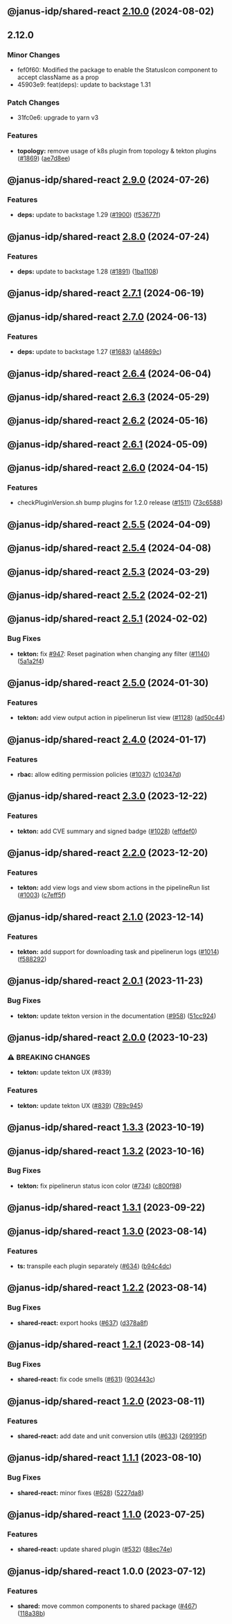 ## @janus-idp/shared-react [2.10.0](https://github.com/janus-idp/backstage-plugins/compare/@janus-idp/shared-react@2.9.0...@janus-idp/shared-react@2.10.0) (2024-08-02)

## 2.12.0

### Minor Changes

- fef0f60: Modified the package to enable the StatusIcon component to accept className as a prop
- 45903e9: feat(deps): update to backstage 1.31

### Patch Changes

- 31fc0e6: upgrade to yarn v3

### Features

- **topology:** remove usage of k8s plugin from topology & tekton plugins ([#1869](https://github.com/janus-idp/backstage-plugins/issues/1869)) ([ae7d8ee](https://github.com/janus-idp/backstage-plugins/commit/ae7d8ee7014c109a5f5265967590559fc778eec7))

## @janus-idp/shared-react [2.9.0](https://github.com/janus-idp/backstage-plugins/compare/@janus-idp/shared-react@2.8.0...@janus-idp/shared-react@2.9.0) (2024-07-26)

### Features

- **deps:** update to backstage 1.29 ([#1900](https://github.com/janus-idp/backstage-plugins/issues/1900)) ([f53677f](https://github.com/janus-idp/backstage-plugins/commit/f53677fb02d6df43a9de98c43a9f101a6db76802))

## @janus-idp/shared-react [2.8.0](https://github.com/janus-idp/backstage-plugins/compare/@janus-idp/shared-react@2.7.1...@janus-idp/shared-react@2.8.0) (2024-07-24)

### Features

- **deps:** update to backstage 1.28 ([#1891](https://github.com/janus-idp/backstage-plugins/issues/1891)) ([1ba1108](https://github.com/janus-idp/backstage-plugins/commit/1ba11088e0de60e90d138944267b83600dc446e5))

## @janus-idp/shared-react [2.7.1](https://github.com/janus-idp/backstage-plugins/compare/@janus-idp/shared-react@2.7.0...@janus-idp/shared-react@2.7.1) (2024-06-19)

## @janus-idp/shared-react [2.7.0](https://github.com/janus-idp/backstage-plugins/compare/@janus-idp/shared-react@2.6.4...@janus-idp/shared-react@2.7.0) (2024-06-13)

### Features

- **deps:** update to backstage 1.27 ([#1683](https://github.com/janus-idp/backstage-plugins/issues/1683)) ([a14869c](https://github.com/janus-idp/backstage-plugins/commit/a14869c3f4177049cb8d6552b36c3ffd17e7997d))

## @janus-idp/shared-react [2.6.4](https://github.com/janus-idp/backstage-plugins/compare/@janus-idp/shared-react@2.6.3...@janus-idp/shared-react@2.6.4) (2024-06-04)

## @janus-idp/shared-react [2.6.3](https://github.com/janus-idp/backstage-plugins/compare/@janus-idp/shared-react@2.6.2...@janus-idp/shared-react@2.6.3) (2024-05-29)

## @janus-idp/shared-react [2.6.2](https://github.com/janus-idp/backstage-plugins/compare/@janus-idp/shared-react@2.6.1...@janus-idp/shared-react@2.6.2) (2024-05-16)

## @janus-idp/shared-react [2.6.1](https://github.com/janus-idp/backstage-plugins/compare/@janus-idp/shared-react@2.6.0...@janus-idp/shared-react@2.6.1) (2024-05-09)

## @janus-idp/shared-react [2.6.0](https://github.com/janus-idp/backstage-plugins/compare/@janus-idp/shared-react@2.5.5...@janus-idp/shared-react@2.6.0) (2024-04-15)

### Features

- checkPluginVersion.sh bump plugins for 1.2.0 release ([#1511](https://github.com/janus-idp/backstage-plugins/issues/1511)) ([73c6588](https://github.com/janus-idp/backstage-plugins/commit/73c6588adb7e8c20907b06f2a8ef248cfd4332e4))

## @janus-idp/shared-react [2.5.5](https://github.com/janus-idp/backstage-plugins/compare/@janus-idp/shared-react@2.5.4...@janus-idp/shared-react@2.5.5) (2024-04-09)

## @janus-idp/shared-react [2.5.4](https://github.com/janus-idp/backstage-plugins/compare/@janus-idp/shared-react@2.5.3...@janus-idp/shared-react@2.5.4) (2024-04-08)

## @janus-idp/shared-react [2.5.3](https://github.com/janus-idp/backstage-plugins/compare/@janus-idp/shared-react@2.5.2...@janus-idp/shared-react@2.5.3) (2024-03-29)

## @janus-idp/shared-react [2.5.2](https://github.com/janus-idp/backstage-plugins/compare/@janus-idp/shared-react@2.5.1...@janus-idp/shared-react@2.5.2) (2024-02-21)

## @janus-idp/shared-react [2.5.1](https://github.com/janus-idp/backstage-plugins/compare/@janus-idp/shared-react@2.5.0...@janus-idp/shared-react@2.5.1) (2024-02-02)

### Bug Fixes

- **tekton:** fix [#947](https://github.com/janus-idp/backstage-plugins/issues/947): Reset pagination when changing any filter ([#1140](https://github.com/janus-idp/backstage-plugins/issues/1140)) ([5a1a2f4](https://github.com/janus-idp/backstage-plugins/commit/5a1a2f442e2c5957bd725e57066448e5b67d8807))

## @janus-idp/shared-react [2.5.0](https://github.com/janus-idp/backstage-plugins/compare/@janus-idp/shared-react@2.4.0...@janus-idp/shared-react@2.5.0) (2024-01-30)

### Features

- **tekton:** add view output action in pipelinerun list view ([#1128](https://github.com/janus-idp/backstage-plugins/issues/1128)) ([ad50c44](https://github.com/janus-idp/backstage-plugins/commit/ad50c44233332b0f1325cef5a41d82ba79c538fb))

## @janus-idp/shared-react [2.4.0](https://github.com/janus-idp/backstage-plugins/compare/@janus-idp/shared-react@2.3.0...@janus-idp/shared-react@2.4.0) (2024-01-17)

### Features

- **rbac:** allow editing permission policies ([#1037](https://github.com/janus-idp/backstage-plugins/issues/1037)) ([c10347d](https://github.com/janus-idp/backstage-plugins/commit/c10347d1ecaa13d6d786ab51a05c6046530e457c))

## @janus-idp/shared-react [2.3.0](https://github.com/janus-idp/backstage-plugins/compare/@janus-idp/shared-react@2.2.0...@janus-idp/shared-react@2.3.0) (2023-12-22)

### Features

- **tekton:** add CVE summary and signed badge ([#1028](https://github.com/janus-idp/backstage-plugins/issues/1028)) ([effdef0](https://github.com/janus-idp/backstage-plugins/commit/effdef085deaeea78a819d1bde960f83820ec705))

## @janus-idp/shared-react [2.2.0](https://github.com/janus-idp/backstage-plugins/compare/@janus-idp/shared-react@2.1.0...@janus-idp/shared-react@2.2.0) (2023-12-20)

### Features

- **tekton:** add view logs and view sbom actions in the pipelineRun list ([#1003](https://github.com/janus-idp/backstage-plugins/issues/1003)) ([c7eff5f](https://github.com/janus-idp/backstage-plugins/commit/c7eff5f33daef8eaba58df7e987b44f09c7a8ff9))

## @janus-idp/shared-react [2.1.0](https://github.com/janus-idp/backstage-plugins/compare/@janus-idp/shared-react@2.0.1...@janus-idp/shared-react@2.1.0) (2023-12-14)

### Features

- **tekton:** add support for downloading task and pipelinerun logs ([#1014](https://github.com/janus-idp/backstage-plugins/issues/1014)) ([f588292](https://github.com/janus-idp/backstage-plugins/commit/f5882921756a7aa6d5a74d8fdb6bfc52a7c0c209))

## @janus-idp/shared-react [2.0.1](https://github.com/janus-idp/backstage-plugins/compare/@janus-idp/shared-react@2.0.0...@janus-idp/shared-react@2.0.1) (2023-11-23)

### Bug Fixes

- **tekton:** update tekton version in the documentation ([#958](https://github.com/janus-idp/backstage-plugins/issues/958)) ([51cc924](https://github.com/janus-idp/backstage-plugins/commit/51cc924b1341d04aa75a1713713c8a6700b2c0a3))

## @janus-idp/shared-react [2.0.0](https://github.com/janus-idp/backstage-plugins/compare/@janus-idp/shared-react@1.3.3...@janus-idp/shared-react@2.0.0) (2023-10-23)

### ⚠ BREAKING CHANGES

- **tekton:** update tekton UX (#839)

### Features

- **tekton:** update tekton UX ([#839](https://github.com/janus-idp/backstage-plugins/issues/839)) ([789c945](https://github.com/janus-idp/backstage-plugins/commit/789c945580b8f82349a5c62b98c77d5dbf4781f1))

## @janus-idp/shared-react [1.3.3](https://github.com/janus-idp/backstage-plugins/compare/@janus-idp/shared-react@1.3.2...@janus-idp/shared-react@1.3.3) (2023-10-19)

## @janus-idp/shared-react [1.3.2](https://github.com/janus-idp/backstage-plugins/compare/@janus-idp/shared-react@1.3.1...@janus-idp/shared-react@1.3.2) (2023-10-16)

### Bug Fixes

- **tekton:** fix pipelinerun status icon color ([#734](https://github.com/janus-idp/backstage-plugins/issues/734)) ([c800f98](https://github.com/janus-idp/backstage-plugins/commit/c800f987afc9a96bec93c13295d8fdb0c5964a93))

## @janus-idp/shared-react [1.3.1](https://github.com/janus-idp/backstage-plugins/compare/@janus-idp/shared-react@1.3.0...@janus-idp/shared-react@1.3.1) (2023-09-22)

## @janus-idp/shared-react [1.3.0](https://github.com/janus-idp/backstage-plugins/compare/@janus-idp/shared-react@1.2.2...@janus-idp/shared-react@1.3.0) (2023-08-14)

### Features

- **ts:** transpile each plugin separately ([#634](https://github.com/janus-idp/backstage-plugins/issues/634)) ([b94c4dc](https://github.com/janus-idp/backstage-plugins/commit/b94c4dc50ada328e5ce1bed5fb7c76f64607e1ee))

## @janus-idp/shared-react [1.2.2](https://github.com/janus-idp/backstage-plugins/compare/@janus-idp/shared-react@1.2.1...@janus-idp/shared-react@1.2.2) (2023-08-14)

### Bug Fixes

- **shared-react:** export hooks ([#637](https://github.com/janus-idp/backstage-plugins/issues/637)) ([d378a8f](https://github.com/janus-idp/backstage-plugins/commit/d378a8f79a9a5ad25c12aad51d5849d6bc3b4bec))

## @janus-idp/shared-react [1.2.1](https://github.com/janus-idp/backstage-plugins/compare/@janus-idp/shared-react@1.2.0...@janus-idp/shared-react@1.2.1) (2023-08-14)

### Bug Fixes

- **shared-react:** fix code smells ([#631](https://github.com/janus-idp/backstage-plugins/issues/631)) ([903443c](https://github.com/janus-idp/backstage-plugins/commit/903443c20f41a245a1a370818df60a4d255e6b0f))

## @janus-idp/shared-react [1.2.0](https://github.com/janus-idp/backstage-plugins/compare/@janus-idp/shared-react@1.1.1...@janus-idp/shared-react@1.2.0) (2023-08-11)

### Features

- **shared-react:** add date and unit conversion utils ([#633](https://github.com/janus-idp/backstage-plugins/issues/633)) ([269195f](https://github.com/janus-idp/backstage-plugins/commit/269195f18d6230b7bde114bb4e45d2e8421be378))

## @janus-idp/shared-react [1.1.1](https://github.com/janus-idp/backstage-plugins/compare/@janus-idp/shared-react@1.1.0...@janus-idp/shared-react@1.1.1) (2023-08-10)

### Bug Fixes

- **shared-react:** minor fixes ([#628](https://github.com/janus-idp/backstage-plugins/issues/628)) ([5227da8](https://github.com/janus-idp/backstage-plugins/commit/5227da82f9a3569c6d5e75e1ee09e2b44eab68fd))

## @janus-idp/shared-react [1.1.0](https://github.com/janus-idp/backstage-plugins/compare/@janus-idp/shared-react@1.0.0...@janus-idp/shared-react@1.1.0) (2023-07-25)

### Features

- **shared-react:** update shared plugin ([#532](https://github.com/janus-idp/backstage-plugins/issues/532)) ([88ec74e](https://github.com/janus-idp/backstage-plugins/commit/88ec74e704c185785329d12f129bd8e1590ac1c8))

## @janus-idp/shared-react 1.0.0 (2023-07-12)

### Features

- **shared:** move common components to shared package ([#467](https://github.com/janus-idp/backstage-plugins/issues/467)) ([118a38b](https://github.com/janus-idp/backstage-plugins/commit/118a38b39aef20e7d6912950d6700ba202d81159))
